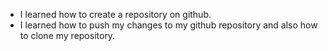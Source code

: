 - I learned how to create a repository on github.
- I learned how to push my changes to my github repository and also how to clone my repository. 
